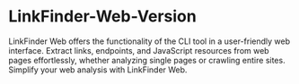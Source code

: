 # LinkFinder-Web-Version
LinkFinder Web offers the functionality of the CLI tool in a user-friendly web interface. Extract links, endpoints, and JavaScript resources from web pages effortlessly, whether analyzing single pages or crawling entire sites. Simplify your web analysis with LinkFinder Web.
